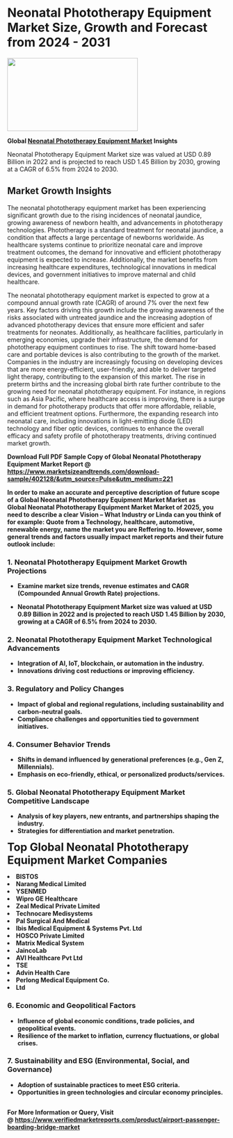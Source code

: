 <H1>Neonatal Phototherapy Equipment Market Size, Growth and Forecast from 2024 - 2031</H1><img class="aligncenter size-medium wp-image-584254" src="https://thirdeyenews.in/wp-content/uploads/2024/09/Global-Market-Research-300x168.jpeg" alt="" width="300" height="168" /><p><strong>Global&nbsp;<a href="https://www.marketsizeandtrends.com/download-sample/402128/&amp;utm_source=Pulse&amp;utm_medium=221">Neonatal Phototherapy Equipment Market</a> Insights</strong></p><p>Neonatal Phototherapy Equipment Market size was valued at USD 0.89 Billion in 2022 and is projected to reach USD 1.45 Billion by 2030, growing at a CAGR of 6.5% from 2024 to 2030.</p><p><h2>Market Growth Insights</h2> <p>The neonatal phototherapy equipment market has been experiencing significant growth due to the rising incidences of neonatal jaundice, growing awareness of newborn health, and advancements in phototherapy technologies. Phototherapy is a standard treatment for neonatal jaundice, a condition that affects a large percentage of newborns worldwide. As healthcare systems continue to prioritize neonatal care and improve treatment outcomes, the demand for innovative and efficient phototherapy equipment is expected to increase. Additionally, the market benefits from increasing healthcare expenditures, technological innovations in medical devices, and government initiatives to improve maternal and child healthcare.</p> <p><strong></strong></p> <p>The neonatal phototherapy equipment market is expected to grow at a compound annual growth rate (CAGR) of around 7% over the next few years. Key factors driving this growth include the growing awareness of the risks associated with untreated jaundice and the increasing adoption of advanced phototherapy devices that ensure more efficient and safer treatments for neonates. Additionally, as healthcare facilities, particularly in emerging economies, upgrade their infrastructure, the demand for phototherapy equipment continues to rise. The shift toward home-based care and portable devices is also contributing to the growth of the market. Companies in the industry are increasingly focusing on developing devices that are more energy-efficient, user-friendly, and able to deliver targeted light therapy, contributing to the expansion of this market. The rise in preterm births and the increasing global birth rate further contribute to the growing need for neonatal phototherapy equipment. For instance, in regions such as Asia Pacific, where healthcare access is improving, there is a surge in demand for phototherapy products that offer more affordable, reliable, and efficient treatment options. Furthermore, the expanding research into neonatal care, including innovations in light-emitting diode (LED) technology and fiber optic devices, continues to enhance the overall efficacy and safety profile of phototherapy treatments, driving continued market growth. <p><strong></p><p><span class=""><strong>Download Full PDF Sample Copy of Global Neonatal Phototherapy Equipment Market Report</strong> @ <a href="https://www.marketsizeandtrends.com/download-sample/402128/&amp;utm_source=Pulse&amp;utm_medium=221" target="_blank">https://www.marketsizeandtrends.com/download-sample/402128/&amp;utm_source=Pulse&amp;utm_medium=221</a></span></p><p>In order to make an accurate and perceptive description of future scope of a Global&nbsp;Neonatal Phototherapy Equipment Market Market as Global&nbsp;Neonatal Phototherapy Equipment Market Market of 2025, you need to describe a clear Vision &ndash; What Industry or Linda can you think of for example: Quote from a Technology, healthcare, automotive, renewable energy, name the market you are Reffering to. However, some general trends and factors usually impact market reports and their future outlook include:</p><h3>1.&nbsp;<strong>Neonatal Phototherapy Equipment Market Growth Projections</strong></h3><ul><li>Examine market size trends, revenue estimates and CAGR (Compounded Annual Growth Rate) projections.</li><li><p>Neonatal Phototherapy Equipment Market size was valued at USD 0.89 Billion in 2022 and is projected to reach USD 1.45 Billion by 2030, growing at a CAGR of 6.5% from 2024 to 2030.</p></li></ul><h3>2.&nbsp;<strong>Neonatal Phototherapy Equipment Market Technological Advancements</strong></h3><ul><li>Integration of AI, IoT, blockchain, or automation in the industry.</li><li>Innovations driving cost reductions or improving efficiency.</li></ul><h3>3.&nbsp;<strong>Regulatory and Policy Changes</strong></h3><ul><li>Impact of global and regional regulations, including sustainability and carbon-neutral goals.</li><li>Compliance challenges and opportunities tied to government initiatives.</li></ul><h3>4.&nbsp;<strong>Consumer Behavior Trends</strong></h3><ul><li>Shifts in demand influenced by generational preferences (e.g., Gen Z, Millennials).</li><li>Emphasis on eco-friendly, ethical, or personalized products/services.</li></ul><h3>5.&nbsp;<strong>Global Neonatal Phototherapy Equipment Market Competitive Landscape</strong></h3><ul><li>Analysis of key players, new entrants, and partnerships shaping the industry.</li><li>Strategies for differentiation and market penetration.</li></ul><p data-pm-slice="1 1 []"><span style="color: inherit; font-family: inherit; font-size: 25px;">Top Global Neonatal Phototherapy Equipment Market Companies</span></p><div class="" data-test-id=""><p><li>BISTOS</li><li> Narang Medical Limited</li><li> YSENMED</li><li> Wipro GE Healthcare</li><li> Zeal Medical Private Limited</li><li> Technocare Medisystems</li><li> Pal Surgical And Medical</li><li> Ibis Medical Equipment & Systems Pvt. Ltd</li><li> HOSCO Private Limited</li><li> Matrix Medical System</li><li> JaincoLab</li><li> AVI Healthcare Pvt Ltd</li><li> TSE</li><li> Advin Health Care</li><li> Perlong Medical Equipment Co.</li><li> Ltd</li></p></div><h3>6.&nbsp;<strong>Economic and Geopolitical Factors</strong></h3><ul><li>Influence of global economic conditions, trade policies, and geopolitical events.</li><li>Resilience of the market to inflation, currency fluctuations, or global crises.</li></ul><h3>7.&nbsp;<strong>Sustainability and ESG (Environmental, Social, and Governance)</strong></h3><ul><li>Adoption of sustainable practices to meet ESG criteria.</li><li>Opportunities in green technologies and circular economy principles.</li></ul><h2><strong style="font-size: 14px;">For More Information or Query, Visit @&nbsp;</strong><a style="background-color: #ffffff; font-size: 14px;" href="https://www.marketsizeandtrends.com/report/neonatal-phototherapy-equipment-market/" target="_blank">https://www.verifiedmarketreports.com/product/airport-passenger-boarding-bridge-market</a></h2>
